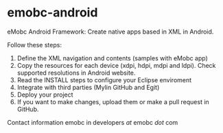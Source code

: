 emobc-android
=============

eMobc Android Framework: Create native apps based in XML in Android.

Follow these steps:

1) Define the XML navigation and contents (samples with eMobc app)
2) Copy the resources for each device (xdpi, hdpi, mdpi and ldpi). 
Check supported resolutions in Android website.
3) Read the INSTALL steps to configure your Eclipse enviroment
4) Integrate with third parties (Mylin GitHub and Egit)
5) Deploy your project
6) If you want to make changes, upload them or make a pull request in GitHub.

Contact information emobc in developers _at_ emobc _dot_ com
